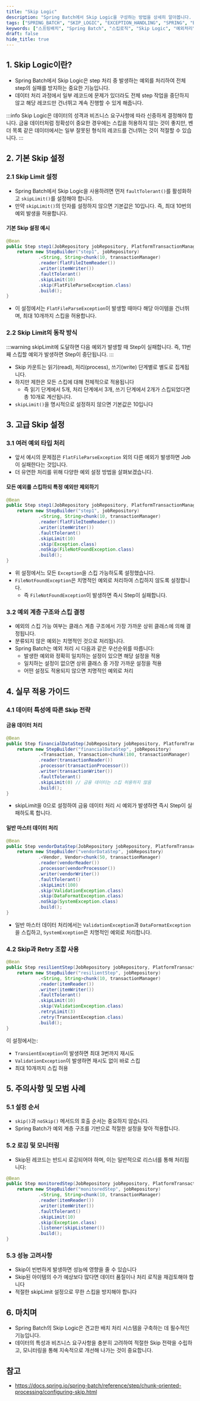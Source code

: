 ```yaml
---
title: "Skip Logic"
description: "Spring Batch에서 Skip Logic을 구성하는 방법을 상세히 알아봅니다. 예외 처리 전략부터 skipLimit 설정, 특정 예외 제외까지 실무에서 활용할 수 있는 완벽한 가이드를 제공합니다."
tags: ["SPRING_BATCH", "SKIP_LOGIC", "EXCEPTION_HANDLING", "SPRING", "BACKEND", "JAVA"]
keywords: ["스프링배치", "Spring Batch", "스킵로직", "Skip Logic", "예외처리", "Exception Handling", "skipLimit", "스킵리미트", "faultTolerant", "내결함성", "배치처리", "Batch Processing", "Spring Boot", "스프링부트"]
draft: false
hide_title: true
---
```


## 1. Skip Logic이란?

- Spring Batch에서 Skip Logic은 step 처리 중 발생하는 예외를 처리하여 전체 step의 실패를 방지하는 중요한 기능입니다. 
- 데이터 처리 과정에서 일부 레코드에 문제가 있더라도 전체 step 작업을 중단하지 않고 해당 레코드만 건너뛰고 계속 진행할 수 있게 해줍니다.

:::info
Skip Logic은 데이터의 성격과 비즈니스 요구사항에 따라 신중하게 결정해야 합니다. 금융 데이터처럼 정확성이 중요한 경우에는 스킵을 허용하지 않는 것이 좋지만, 벤더 목록 같은 데이터에서는 일부 잘못된 형식의 레코드를 건너뛰는 것이 적절할 수 있습니다.
:::

## 2. 기본 Skip 설정

### 2.1 Skip Limit 설정

- Spring Batch에서 Skip Logic을 사용하려면 먼저 `faultTolerant()`를 활성화하고 `skipLimit()`를 설정해야 합니다.
- 만약 `skipLimit()`의 인자를 설정하지 않으면 기본값은 10입니다. 즉, 최대 10번의 예외 발생을 허용합니다.

#### 기본 Skip 설정 예시

```java
@Bean
public Step step1(JobRepository jobRepository, PlatformTransactionManager transactionManager) {
    return new StepBuilder("step1", jobRepository)
            .<String, String>chunk(10, transactionManager)
            .reader(flatFileItemReader())
            .writer(itemWriter())
            .faultTolerant()
            .skipLimit(10)
            .skip(FlatFileParseException.class)
            .build();
}
```

- 이 설정에서는 `FlatFileParseException`이 발생할 때마다 해당 아이템을 건너뛰며, 최대 10개까지 스킵을 허용합니다.

### 2.2 Skip Limit의 동작 방식

:::warning
skipLimit에 도달하면 다음 예외가 발생할 때 Step이 실패합니다. 즉, 11번째 스킵할 예외가 발생하면 Step이 중단됩니다.
:::

- Skip 카운트는 읽기(read), 처리(process), 쓰기(write) 단계별로 별도로 집계됩니다.
- 하지만 제한은 모든 스킵에 대해 전체적으로 적용됩니다
  - 즉 읽기 단계에서 5개, 처리 단계에서 3개, 쓰기 단계에서 2개가 스킵되었다면 총 10개로 계산됩니다.
- `skipLimit()`을 명시적으로 설정하지 않으면 기본값은 10입니다

## 3. 고급 Skip 설정

### 3.1 여러 예외 타입 처리

- 앞서 예시의 문제점은 `FlatFileParseException` 외의 다른 예외가 발생하면 Job이 실패한다는 것입니다. 
- 더 유연한 처리를 위해 다양한 예외 설정 방법을 살펴보겠습니다.

#### 모든 예외를 스킵하되 특정 예외만 제외하기

```java
@Bean
public Step step1(JobRepository jobRepository, PlatformTransactionManager transactionManager) {
    return new StepBuilder("step1", jobRepository)
            .<String, String>chunk(10, transactionManager)
            .reader(flatFileItemReader())
            .writer(itemWriter())
            .faultTolerant()
            .skipLimit(10)
            .skip(Exception.class)
            .noSkip(FileNotFoundException.class)
            .build();
}
```

- 위 설정에서느 모든 `Exception`을 스킵 가능하도록 설정했습니다.
- `FileNotFoundException`은 치명적인 예외로 처리하여 스킵하지 않도록 설정합니다.
  - 즉 `FileNotFoundException`이 발생하면 즉시 Step이 실패합니다.

### 3.2 예외 계층 구조와 스킵 결정

- 예외의 스킵 가능 여부는 클래스 계층 구조에서 가장 가까운 상위 클래스에 의해 결정됩니다. 
- 분류되지 않은 예외는 치명적인 것으로 처리됩니다.
- Spring Batch는 예외 처리 시 다음과 같은 우선순위를 따릅니다:
  - 발생한 예외와 정확히 일치하는 설정이 있으면 해당 설정을 적용
  - 일치하는 설정이 없으면 상위 클래스 중 가장 가까운 설정을 적용
  - 어떤 설정도 적용되지 않으면 치명적인 예외로 처리

## 4. 실무 적용 가이드

### 4.1 데이터 특성에 따른 Skip 전략

#### 금융 데이터 처리

```java
@Bean
public Step financialDataStep(JobRepository jobRepository, PlatformTransactionManager transactionManager) {
    return new StepBuilder("financialDataStep", jobRepository)
            .<Transaction, Transaction>chunk(100, transactionManager)
            .reader(transactionReader())
            .processor(transactionProcessor())
            .writer(transactionWriter())
            .faultTolerant()
            .skipLimit(0) // 금융 데이터는 스킵 허용하지 않음
            .build();
}
```

- skipLimit을 0으로 설정하여 금융 데이터 처리 시 예외가 발생하면 즉시 Step이 실패하도록 합니다.

#### 일반 마스터 데이터 처리

```java
@Bean
public Step vendorDataStep(JobRepository jobRepository, PlatformTransactionManager transactionManager) {
    return new StepBuilder("vendorDataStep", jobRepository)
            .<Vendor, Vendor>chunk(50, transactionManager)
            .reader(vendorReader())
            .processor(vendorProcessor())
            .writer(vendorWriter())
            .faultTolerant()
            .skipLimit(100)
            .skip(ValidationException.class)
            .skip(DataFormatException.class)
            .noSkip(SystemException.class)
            .build();
}
```

- 일반 마스터 데이터 처리에서는 `ValidationException`과 `DataFormatException`을 스킵하고, `SystemException`은 치명적인 예외로 처리합니다.

### 4.2 Skip과 Retry 조합 사용

```java
@Bean
public Step resilientStep(JobRepository jobRepository, PlatformTransactionManager transactionManager) {
    return new StepBuilder("resilientStep", jobRepository)
            .<String, String>chunk(10, transactionManager)
            .reader(itemReader())
            .writer(itemWriter())
            .faultTolerant()
            .skipLimit(10)
            .skip(ValidationException.class)
            .retryLimit(3)
            .retry(TransientException.class)
            .build();
}
```

이 설정에서는:
- `TransientException`이 발생하면 최대 3번까지 재시도
- `ValidationException`이 발생하면 재시도 없이 바로 스킵
- 최대 10개까지 스킵 허용

## 5. 주의사항 및 모범 사례

### 5.1 설정 순서

- `skip()`과 `noSkip()` 메서드의 호출 순서는 중요하지 않습니다. 
- Spring Batch가 예외 계층 구조를 기반으로 적절한 설정을 찾아 적용합니다.

### 5.2 로깅 및 모니터링

- Skip된 레코드는 반드시 로깅되어야 하며, 이는 일반적으로 리스너를 통해 처리됩니다:

```java
@Bean
public Step monitoredStep(JobRepository jobRepository, PlatformTransactionManager transactionManager) {
    return new StepBuilder("monitoredStep", jobRepository)
            .<String, String>chunk(10, transactionManager)
            .reader(itemReader())
            .writer(itemWriter())
            .faultTolerant()
            .skipLimit(10)
            .skip(Exception.class)
            .listener(skipListener())
            .build();
}
```

### 5.3 성능 고려사항

- Skip이 빈번하게 발생하면 성능에 영향을 줄 수 있습니다
- Skip된 아이템의 수가 예상보다 많다면 데이터 품질이나 처리 로직을 재검토해야 합니다
- 적절한 skipLimit 설정으로 무한 스킵을 방지해야 합니다

## 6. 마치며

- Spring Batch의 Skip Logic은 견고한 배치 처리 시스템을 구축하는 데 필수적인 기능입니다. 
- 데이터의 특성과 비즈니스 요구사항을 충분히 고려하여 적절한 Skip 전략을 수립하고, 모니터링을 통해 지속적으로 개선해 나가는 것이 중요합니다.

## 참고

- https://docs.spring.io/spring-batch/reference/step/chunk-oriented-processing/configuring-skip.html